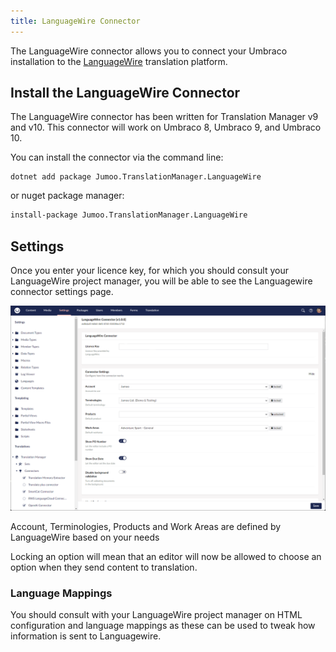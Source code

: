 ```yaml
---
title: LanguageWire Connector
---
```


The LanguageWire connector allows you to connect your Umbraco installation to the [LanguageWire](https://www.languagewire.com/) translation platform.

## Install the LanguageWire Connector 

The LanguageWire connector has been written for Translation Manager v9 and v10. This connector will work on Umbraco 8, Umbraco 9, and Umbraco 10.

You can install the connector via the command line: 

```cli
dotnet add package Jumoo.TranslationManager.LanguageWire
```

or nuget package manager:

```cls
install-package Jumoo.TranslationManager.LanguageWire
```

## Settings

Once you enter your licence key, for which you should consult your LanguageWire project manager, you will be able to see the Languagewire connector settings page. 

![LanguageWire connector settings page](languageWire.png)

Account, Terminologies, Products and Work Areas are defined by LanguageWire based on your needs

Locking an option will mean that an editor will now be allowed to choose an option when they send content to translation.

### Language Mappings

You should consult with your LanguageWire project manager on HTML configuration and language mappings as these can be used to tweak how information is sent to Languagewire. 